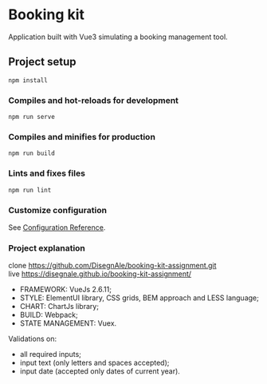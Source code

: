 # Booking kit

Application built with Vue3 simulating a booking management tool.

## Project setup
```
npm install
```

### Compiles and hot-reloads for development
```
npm run serve 
```

### Compiles and minifies for production
```
npm run build
```

### Lints and fixes files
```
npm run lint
```

### Customize configuration
See [Configuration Reference](https://cli.vuejs.org/config/).


### Project explanation
clone https://github.com/DisegnAle/booking-kit-assignment.git <br />
live https://disegnale.github.io/booking-kit-assignment/ <br />

- FRAMEWORK: VueJs 2.6.11;
- STYLE: ElementUI library, CSS grids, BEM approach and LESS language;
- CHART: ChartJs library;
- BUILD: Webpack;
- STATE MANAGEMENT: Vuex.

Validations on: 
- all required inputs;
- input text (only letters and spaces accepted);
- input date (accepted only dates of current year).





